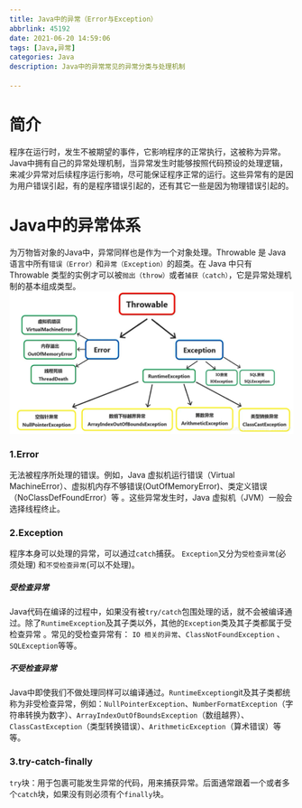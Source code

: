 ```yaml
---
title: Java中的异常（Error与Exception）
abbrlink: 45192
date: 2021-06-20 14:59:06
tags: [Java,异常]
categories: Java
description: Java中的异常常见的异常分类与处理机制

---
```


# 简介

程序在运行时，发生不被期望的事件，它影响程序的正常执行，这被称为异常。Java中拥有自己的异常处理机制，当异常发生时能够按照代码预设的处理逻辑，来减少异常对后续程序运行影响，尽可能保证程序正常的运行。这些异常有的是因为用户错误引起，有的是程序错误引起的，还有其它一些是因为物理错误引起的。

# Java中的异常体系

为万物皆对象的Java中，异常同样也是作为一个对象处理。Throwable 是 Java 语言中所有```错误（Error）```和```异常（Exception）```的超类。在 Java 中只有 Throwable 类型的实例才可以被```抛出（throw）```或者```捕获（catch）```，它是异常处理机制的基本组成类型。
![](https://raw.githubusercontent.com/zhjAdm/ImageHosting/main/20210620155311.png)

### 1.Error

无法被程序所处理的错误。例如，Java 虚拟机运行错误（Virtual MachineError）、虚拟机内存不够错误(OutOfMemoryError)、类定义错误（NoClassDefFoundError）等 。这些异常发生时，Java 虚拟机（JVM）一般会选择线程终止。

### 2.Exception

程序本身可以处理的异常，可以通过```catch```捕获。 ```Exception```又分为```受检查异常```(必须处理) 和```不受检查异常```(可以不处理)。

##### 受检查异常

Java代码在编译的过程中，如果没有被```try/catch```包围处理的话，就不会被编译通过。除了```RuntimeException```及其子类以外，其他的```Exception```类及其子类都属于受检查异常 。常见的受检查异常有： ```IO 相关的异常```、```ClassNotFoundException``` 、```SQLException```等等。

##### 不受检查异常

Java中即使我们不做处理同样可以编译通过。```RuntimeException```git及其子类都统称为非受检查异常，例如：```NullPointerException```、```NumberFormatException```（字符串转换为数字）、```ArrayIndexOutOfBoundsException```（数组越界）、```ClassCastException```（类型转换错误）、```ArithmeticException```（算术错误）等等。

### 3.try-catch-finally

```try```块：用于包裹可能发生异常的代码，用来捕获异常。后面通常跟着一个或者多个```catch```块，如果没有则必须有个```finally```块。

```
